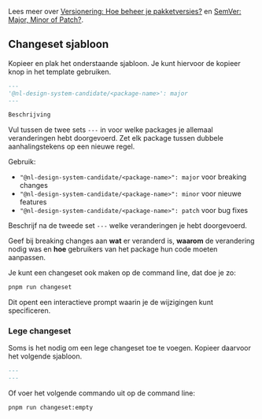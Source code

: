 <!-- @license CC0-1.0 -->

Lees meer over [Versionering: Hoe beheer je pakketversies?][1] en [SemVer: Major, Minor of Patch?][2].

## Changeset sjabloon

Kopieer en plak het onderstaande sjabloon. Je kunt hiervoor de kopieer knop in het template gebruiken.

```markdown
---
'@nl-design-system-candidate/<package-name>': major
---

Beschrijving
```

Vul tussen de twee sets `---` in voor welke packages je allemaal veranderingen hebt doorgevoerd. Zet elk package tussen
dubbele aanhalingstekens op een nieuwe regel.

Gebruik:

- `"@nl-design-system-candidate/<package-name>": major` voor breaking changes
- `"@nl-design-system-candidate/<package-name>": minor` voor nieuwe features
- `"@nl-design-system-candidate/<package-name>": patch` voor bug fixes

Beschrijf na de tweede set `---` welke veranderingen je hebt doorgevoerd.

Geef bij breaking changes aan **wat** er veranderd is, **waarom** de verandering nodig was en **hoe** gebruikers van het
package hun code moeten aanpassen.

Je kunt een changeset ook maken op de command line, dat doe je zo:

```sh
pnpm run changeset
```

Dit opent een interactieve prompt waarin je de wijzigingen kunt specificeren.

### Lege changeset

Soms is het nodig om een lege changeset toe te voegen. Kopieer daarvoor het volgende sjabloon.

```markdown
---
---
```

Of voer het volgende commando uit op de command line:

```sh
pnpm run changeset:empty
```

[1]: http://nldesignsystem.nl/handboek/developer/changesets
[2]: http://nldesignsystem.nl/handboek/developer/changes
